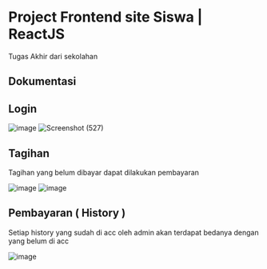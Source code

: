 # Project Frontend site Siswa | ReactJS

Tugas Akhir dari sekolahan

## Dokumentasi

## Login
![image](https://user-images.githubusercontent.com/63836648/116701136-c313cf80-a9f1-11eb-9008-c59e388cbdd9.png)
![Screenshot (527)](https://user-images.githubusercontent.com/63836648/116707527-fb6adc00-a9f8-11eb-919d-8b3189eba63a.png)

## Tagihan

Tagihan yang belum dibayar dapat dilakukan pembayaran

![image](https://user-images.githubusercontent.com/63836648/116701273-eb9bc980-a9f1-11eb-8473-7350909ec611.png)
![image](https://user-images.githubusercontent.com/63836648/116701285-f191aa80-a9f1-11eb-9e85-cde5599a8052.png)

## Pembayaran ( History )

Setiap history yang sudah di acc oleh admin akan terdapat bedanya dengan yang belum di acc

![image](https://user-images.githubusercontent.com/63836648/116701363-05d5a780-a9f2-11eb-83ec-a7084bf39563.png)

